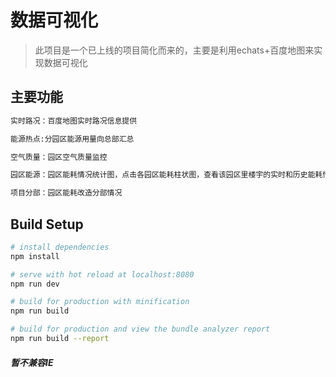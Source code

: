 # 数据可视化

> 此项目是一个已上线的项目简化而来的，主要是利用echats+百度地图来实现数据可视化

## 主要功能

``` bash
实时路况：百度地图实时路况信息提供

能源热点:分园区能源用量向总部汇总

空气质量：园区空气质量监控

园区能源：园区能耗情况统计图，点击各园区能耗柱状图，查看该园区里楼宇的实时和历史能耗情况

项目分部：园区能耗改造分部情况
```



## Build Setup

``` bash
# install dependencies
npm install

# serve with hot reload at localhost:8080
npm run dev

# build for production with minification
npm run build

# build for production and view the bundle analyzer report
npm run build --report
```

##### 暂不兼容IE
